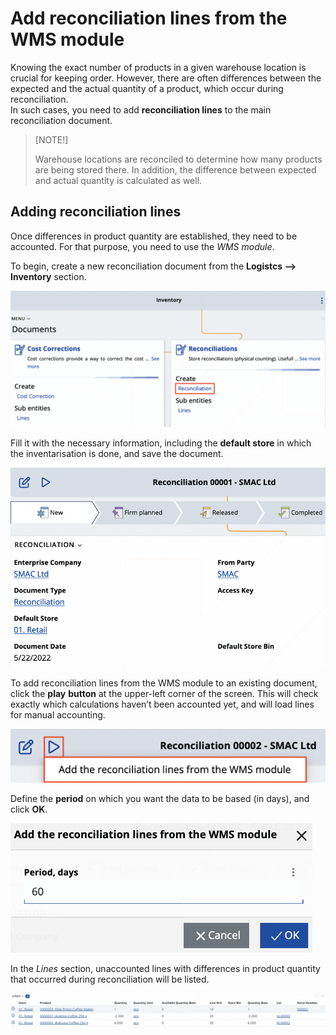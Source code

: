 # Add reconciliation lines from the WMS module


Knowing the exact number of products in a given warehouse location is crucial for keeping order. However, there are often differences between the expected and the actual quantity of a product, which occur during reconciliation. <br /> In such cases, you need to add **reconciliation lines** to the main reconciliation document. 

> [NOTE!]
> 
> Warehouse locations are reconciled to determine how many products are being stored there. In addition, the difference between expected and actual quantity is calculated as well.

## Adding reconciliation lines

Once differences in product quantity are established, they need to be accounted. For that purpose, you need to use the _WMS module_.

To begin, create a new reconciliation document from the **Logistcs --> Inventory** section.

![Picture](pictures/add-lines-11.png)
 
Fill it with the necessary information, including the **default store** in which the inventarisation is done, and save the document.

![Picture](pictures/add-lines-22.png)

To add reconciliation lines from the WMS module to an existing document, click the **play** **button** at the upper-left corner of the screen. This will check exactly which calculations haven’t been accounted yet, and will load lines for manual accounting.

![Picture](pictures/add-lines-33.png)

Define the **period** on which you want the data to be based (in days), and click **OK**.

![Picture](pictures/add-lines-4.png)
 
In the _Lines_ section, unaccounted lines with differences in product quantity that occurred during reconciliation will be listed. 

![Picture](pictures/add-lines-5.png)


